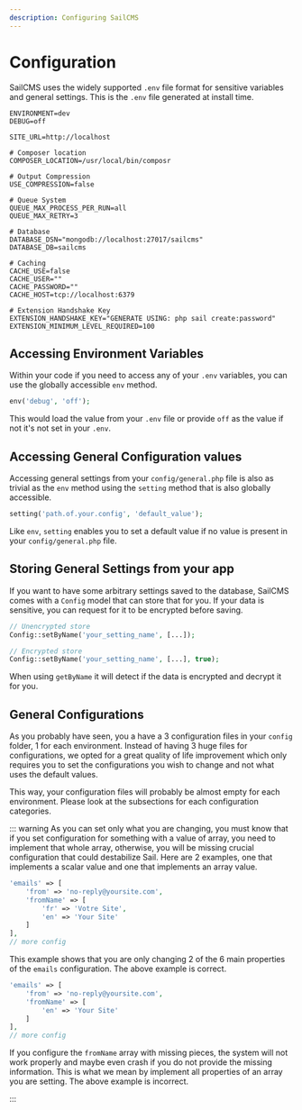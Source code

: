```yaml
---
description: Configuring SailCMS
---
```

# Configuration

SailCMS uses the widely supported `.env` file format for sensitive variables and general settings. This is the `.env` file
generated at install time.

```dotenv
ENVIRONMENT=dev
DEBUG=off

SITE_URL=http://localhost

# Composer location
COMPOSER_LOCATION=/usr/local/bin/composr

# Output Compression
USE_COMPRESSION=false

# Queue System
QUEUE_MAX_PROCESS_PER_RUN=all
QUEUE_MAX_RETRY=3

# Database
DATABASE_DSN="mongodb://localhost:27017/sailcms"
DATABASE_DB=sailcms

# Caching
CACHE_USE=false
CACHE_USER=""
CACHE_PASSWORD=""
CACHE_HOST=tcp://localhost:6379

# Extension Handshake Key
EXTENSION_HANDSHAKE_KEY="GENERATE USING: php sail create:password"
EXTENSION_MINIMUM_LEVEL_REQUIRED=100
```

## Accessing Environment Variables

Within your code if you need to access any of your `.env` variables, you can use the globally accessible `env` method.

```php
env('debug', 'off');
```

This would load the value from your `.env` file or provide `off` as the value if not it's not set in your `.env`.

## Accessing General Configuration values

Accessing general settings from your `config/general.php` file is also as trivial as the `env` method using the `setting`
method that is also globally accessible.

```php
setting('path.of.your.config', 'default_value');
```

Like `env`, `setting` enables you to set a default value if no value is present in your `config/general.php` file.

## Storing General Settings from your app

If you want to have some arbitrary settings saved to the database, SailCMS comes with a `Config` model that can store
that for you. If your data is sensitive, you can request for it to be encrypted before saving.

```php
// Unencrypted store
Config::setByName('your_setting_name', [...]);

// Encrypted store
Config::setByName('your_setting_name', [...], true);
```

When using `getByName` it will detect if the data is encrypted and decrypt it for you.

## General Configurations

As you probably have seen, you a have a 3 configuration files in your `config` folder, 1 for each
environment. Instead of having 3 huge files for configurations, we opted for a great quality of life
improvement which only requires you to set the configurations you wish to change and not what uses the
default values.

This way, your configuration files will probably be almost empty for each environment. Please look at the
subsections for each configuration categories.

::: warning
As you can set only what you are changing, you must know that if you set configuration for something with
a value of array, you need to implement that whole array, otherwise, you will be missing crucial
configuration that could destabilize Sail. Here are 2 examples, one that implements a scalar value
and one that implements an array value.

```php
'emails' => [
    'from' => 'no-reply@yoursite.com',
    'fromName' => [
        'fr' => 'Votre Site',
        'en' => 'Your Site'
    ]
],
// more config
```
This example shows that you are only changing 2 of the 6 main properties of the `emails` configuration.
The above example is correct.

```php
'emails' => [
    'from' => 'no-reply@yoursite.com',
    'fromName' => [
        'en' => 'Your Site'
    ]
],
// more config
```

If you configure the `fromName` array with missing pieces, the system will not work properly and maybe
even crash if you do not provide the missing information. This is what we mean by implement all properties
of an array you are setting. The above example is incorrect.

:::